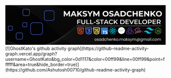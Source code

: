 <img src="img/about-me.png" alt="about me"/>
[![GhostKato's github activity graph](https://github-readme-activity-graph.vercel.app/graph?username=GhostKato&bg_color=0d1117&color=00ff99&line=00ff99&point=ffffff&area=true&hide_border=true)](https://github.com/Ashutosh00710/github-readme-activity-graph)

